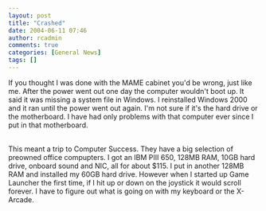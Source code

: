 ```yaml
---
layout: post
title: "Crashed"
date: 2004-06-11 07:46
author: rcadmin
comments: true
categories: [General News]
tags: []
---
```

If you thought I was done with the MAME cabinet you'd be wrong, just like me. After the power went out one day the computer wouldn't boot up. It said it was missing a system file in Windows. I reinstalled Windows 2000 and it ran until the power went out again. I'm not sure if it's the hard drive or the motherboard. I have had only problems with that computer ever since I put in that motherboard. 
<br />

<br />
This meant a trip to Computer Success. They have a big selection of preowned office compupters. I got an IBM PIII 650, 128MB RAM, 10GB hard drive, onboard sound and NIC, all for about $115. I put in another 128MB RAM and installed my 60GB hard drive. However when I started up Game Launcher the first time, if I hit up or down on the joystick it would scroll forever. I have to figure out what is going on with my keyboard or the X-Arcade.
